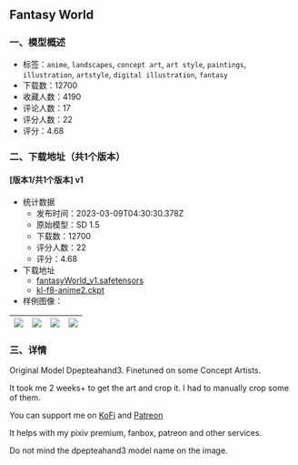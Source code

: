 ## Fantasy World
### 一、模型概述

- 标签：`anime`, `landscapes`, `concept art`, `art style`, `paintings`, `illustration`, `artstyle`, `digital illustration`, `fantasy`
- 下载数：12700
- 收藏人数：4190
- 评论人数：17
- 评分人数：22
- 评分：4.68

### 二、下载地址（共1个版本）

#### [版本1/共1个版本] v1

- 统计数据
  - 发布时间：2023-03-09T04:30:30.378Z
  - 原始模型：SD 1.5
  - 下载数：12700
  - 评分人数：22
  - 评分：4.68
- 下载地址
  - [fantasyWorld_v1.safetensors](https://civitai.com/api/download/models/13069)
  - [kl-f8-anime2.ckpt](https://civitai.com/api/download/models/13069?type=VAE&format=Other)
- 样例图像：

| <img src="https://image.civitai.com/xG1nkqKTMzGDvpLrqFT7WA/4e8add56-19d7-47e5-a684-f94f7d5c5500/width=450/125986.jpeg" /> | <img src="https://image.civitai.com/xG1nkqKTMzGDvpLrqFT7WA/a62ecc3e-0fdf-42bc-7f02-d3c5678e6100/width=450/126004.jpeg" /> | <img src="https://image.civitai.com/xG1nkqKTMzGDvpLrqFT7WA/0664deca-f539-410e-4f1f-1ffbbe8e3300/width=450/126003.jpeg" /> | <img src="https://image.civitai.com/xG1nkqKTMzGDvpLrqFT7WA/6c2af027-d8e5-4cfe-41d4-a17064267a00/width=450/126002.jpeg" /> |
| ---- | ---- | ---- | ---- |


### 三、详情
<p>Original Model Dpepteahand3. Finetuned on some Concept Artists.</p><p>It took me 2 weeks+ to get the art and crop it. I had to manually crop some of them.</p><p>You can support me on <a target="_blank" rel="ugc" href="https://ko-fi.com/satyamssj10">KoFi</a> and <a target="_blank" rel="ugc" href="patreon.com/satyam_SSJ10">Patreon</a></p><p>It helps with my pixiv premium, fanbox, patreon and other services.</p><p></p><p>Do not mind the dpepteahand3 model name on the image.</p>